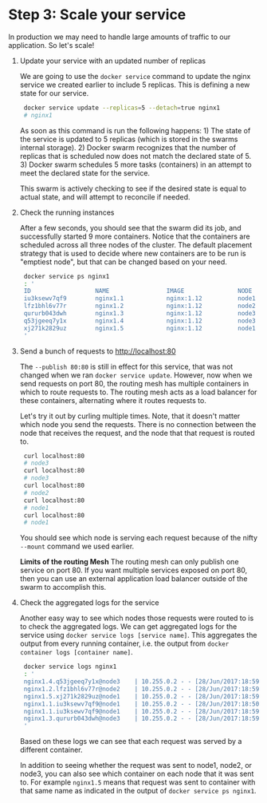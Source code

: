 # Step 3: Scale your service

In production we may need to handle large amounts of traffic to our application. So let's scale!

1. Update your service with an updated number of replicas

   We are going to use the `docker service` command to update the nginx service we created earlier to include 5 replicas. This is defining a new state for our service.

   ```bash
    docker service update --replicas=5 --detach=true nginx1
    # nginx1
   ```

   As soon as this command is run the following happens: 1\) The state of the service is updated to 5 replicas \(which is stored in the swarms internal storage\). 2\) Docker swarm recognizes that the number of replicas that is scheduled now does not match the declared state of 5. 3\) Docker swarm schedules 5 more tasks \(containers\) in an attempt to meet the declared state for the service.

   This swarm is actively checking to see if the desired state is equal to actual state, and will attempt to reconcile if needed.

2. Check the running instances

   After a few seconds, you should see that the swarm did its job, and successfully started 9 more containers. Notice that the containers are scheduled across all three nodes of the cluster. The default placement strategy that is used to decide where new containers are to be run is "emptiest node", but that can be changed based on your need.

   ```bash
    docker service ps nginx1
    : '
    ID                  NAME                IMAGE               NODE                DESIRED STATE       CURRENT STATE            ERROR               PORTS
    iu3ksewv7qf9        nginx1.1            nginx:1.12          node1               Running             Running 17 minutes ago
    lfz1bhl6v77r        nginx1.2            nginx:1.12          node2               Running             Running 6 minutes ago
    qururb043dwh        nginx1.3            nginx:1.12          node3               Running             Running 6 minutes ago
    q53jgeeq7y1x        nginx1.4            nginx:1.12          node3               Running             Running 6 minutes ago
    xj271k2829uz        nginx1.5            nginx:1.12          node1               Running             Running 7 minutes ago
    '
   ```

3. Send a bunch of requests to [http://localhost:80](http://localhost:80)

   The `--publish 80:80` is still in effect for this service, that was not changed when we ran `docker service update`. However, now when we send requests on port 80, the routing mesh has multiple containers in which to route requests to. The routing mesh acts as a load balancer for these containers, alternating where it routes requests to.

   Let's try it out by curling multiple times. Note, that it doesn't matter which node you send the requests. There is no connection between the node that receives the request, and the node that that request is routed to.

   ```bash
    curl localhost:80
    # node3
    curl localhost:80
    # node3
    curl localhost:80
    # node2
    curl localhost:80
    # node1
    curl localhost:80
    # node1
   ```

   You should see which node is serving each request because of the nifty `--mount` command we used earlier.

   **Limits of the routing Mesh** The routing mesh can only publish one service on port 80. If you want multiple services exposed on port 80, then you can use an external application load balancer outside of the swarm to accomplish this.

4. Check the aggregated logs for the service

   Another easy way to see which nodes those requests were routed to is to check the aggregated logs. We can get aggregated logs for the service using `docker service logs [service name]`. This aggregates the output from every running container, i.e. the output from `docker container logs [container name]`.

   ```bash
    docker service logs nginx1
    : '
    nginx1.4.q53jgeeq7y1x@node3    | 10.255.0.2 - - [28/Jun/2017:18:59:39 +0000] "GET / HTTP/1.1" 200 6 "-" "curl/7.52.1" "-"
    nginx1.2.lfz1bhl6v77r@node2    | 10.255.0.2 - - [28/Jun/2017:18:59:40 +0000] "GET / HTTP/1.1" 200 6 "-" "curl/7.52.1" "-"
    nginx1.5.xj271k2829uz@node1    | 10.255.0.2 - - [28/Jun/2017:18:59:41 +0000] "GET / HTTP/1.1" 200 6 "-" "curl/7.52.1" "-"
    nginx1.1.iu3ksewv7qf9@node1    | 10.255.0.2 - - [28/Jun/2017:18:50:23 +0000] "GET / HTTP/1.1" 200 6 "-" "curl/7.52.1" "-"
    nginx1.1.iu3ksewv7qf9@node1    | 10.255.0.2 - - [28/Jun/2017:18:59:41 +0000] "GET / HTTP/1.1" 200 6 "-" "curl/7.52.1" "-"
    nginx1.3.qururb043dwh@node3    | 10.255.0.2 - - [28/Jun/2017:18:59:38 +0000] "GET / HTTP/1.1" 200 6 "-" "curl/7.52.1" "-"
    '
   ```

   Based on these logs we can see that each request was served by a different container.

   In addition to seeing whether the request was sent to node1, node2, or node3, you can also see which container on each node that it was sent to. For example `nginx1.5` means that request was sent to container with that same name as indicated in the output of `docker service ps nginx1`.

